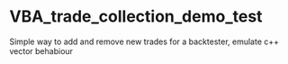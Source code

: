 # VBA_trade_collection_demo_test
Simple way to add and remove new trades for a backtester, emulate c++ vector behabiour
